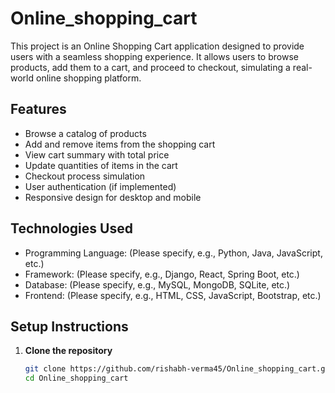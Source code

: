# Online_shopping_cart

This project is an Online Shopping Cart application designed to provide users with a seamless shopping experience. It allows users to browse products, add them to a cart, and proceed to checkout, simulating a real-world online shopping platform.

## Features

- Browse a catalog of products
- Add and remove items from the shopping cart
- View cart summary with total price
- Update quantities of items in the cart
- Checkout process simulation
- User authentication (if implemented)
- Responsive design for desktop and mobile

## Technologies Used

- Programming Language: (Please specify, e.g., Python, Java, JavaScript, etc.)
- Framework: (Please specify, e.g., Django, React, Spring Boot, etc.)
- Database: (Please specify, e.g., MySQL, MongoDB, SQLite, etc.)
- Frontend: (Please specify, e.g., HTML, CSS, JavaScript, Bootstrap, etc.)

## Setup Instructions

1. **Clone the repository**
   ```bash
   git clone https://github.com/rishabh-verma45/Online_shopping_cart.git
   cd Online_shopping_cart
